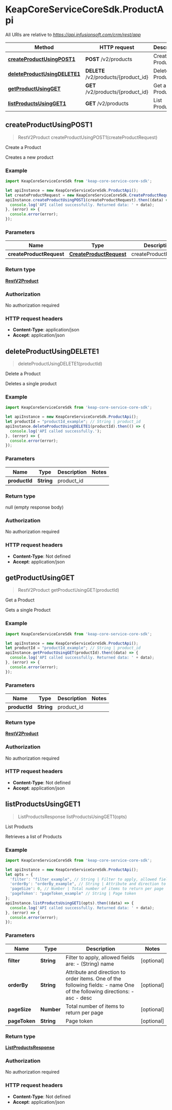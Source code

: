 # KeapCoreServiceCoreSdk.ProductApi

All URIs are relative to *https://api.infusionsoft.com/crm/rest/app*

Method | HTTP request | Description
------------- | ------------- | -------------
[**createProductUsingPOST1**](ProductApi.md#createProductUsingPOST1) | **POST** /v2/products | Create a Product
[**deleteProductUsingDELETE1**](ProductApi.md#deleteProductUsingDELETE1) | **DELETE** /v2/products/{product_id} | Delete a Product
[**getProductUsingGET**](ProductApi.md#getProductUsingGET) | **GET** /v2/products/{product_id} | Get a Product
[**listProductsUsingGET1**](ProductApi.md#listProductsUsingGET1) | **GET** /v2/products | List Products



## createProductUsingPOST1

> RestV2Product createProductUsingPOST1(createProductRequest)

Create a Product

Creates a new product

### Example

```javascript
import KeapCoreServiceCoreSdk from 'keap-core-service-core-sdk';

let apiInstance = new KeapCoreServiceCoreSdk.ProductApi();
let createProductRequest = new KeapCoreServiceCoreSdk.CreateProductRequest(); // CreateProductRequest | createProductRequest
apiInstance.createProductUsingPOST1(createProductRequest).then((data) => {
  console.log('API called successfully. Returned data: ' + data);
}, (error) => {
  console.error(error);
});

```

### Parameters


Name | Type | Description  | Notes
------------- | ------------- | ------------- | -------------
 **createProductRequest** | [**CreateProductRequest**](CreateProductRequest.md)| createProductRequest | 

### Return type

[**RestV2Product**](RestV2Product.md)

### Authorization

No authorization required

### HTTP request headers

- **Content-Type**: application/json
- **Accept**: application/json


## deleteProductUsingDELETE1

> deleteProductUsingDELETE1(productId)

Delete a Product

Deletes a single product

### Example

```javascript
import KeapCoreServiceCoreSdk from 'keap-core-service-core-sdk';

let apiInstance = new KeapCoreServiceCoreSdk.ProductApi();
let productId = "productId_example"; // String | product_id
apiInstance.deleteProductUsingDELETE1(productId).then(() => {
  console.log('API called successfully.');
}, (error) => {
  console.error(error);
});

```

### Parameters


Name | Type | Description  | Notes
------------- | ------------- | ------------- | -------------
 **productId** | **String**| product_id | 

### Return type

null (empty response body)

### Authorization

No authorization required

### HTTP request headers

- **Content-Type**: Not defined
- **Accept**: application/json


## getProductUsingGET

> RestV2Product getProductUsingGET(productId)

Get a Product

Gets a single Product

### Example

```javascript
import KeapCoreServiceCoreSdk from 'keap-core-service-core-sdk';

let apiInstance = new KeapCoreServiceCoreSdk.ProductApi();
let productId = "productId_example"; // String | product_id
apiInstance.getProductUsingGET(productId).then((data) => {
  console.log('API called successfully. Returned data: ' + data);
}, (error) => {
  console.error(error);
});

```

### Parameters


Name | Type | Description  | Notes
------------- | ------------- | ------------- | -------------
 **productId** | **String**| product_id | 

### Return type

[**RestV2Product**](RestV2Product.md)

### Authorization

No authorization required

### HTTP request headers

- **Content-Type**: Not defined
- **Accept**: application/json


## listProductsUsingGET1

> ListProductsResponse listProductsUsingGET1(opts)

List Products

Retrieves a list of Products

### Example

```javascript
import KeapCoreServiceCoreSdk from 'keap-core-service-core-sdk';

let apiInstance = new KeapCoreServiceCoreSdk.ProductApi();
let opts = {
  'filter': "filter_example", // String | Filter to apply, allowed fields are:   - (String) name   
  'orderBy': "orderBy_example", // String | Attribute and direction to order items.   One of the following fields:   - name   One of the following directions:   - asc   - desc
  'pageSize': 0, // Number | Total number of items to return per page
  'pageToken': "pageToken_example" // String | Page token
};
apiInstance.listProductsUsingGET1(opts).then((data) => {
  console.log('API called successfully. Returned data: ' + data);
}, (error) => {
  console.error(error);
});

```

### Parameters


Name | Type | Description  | Notes
------------- | ------------- | ------------- | -------------
 **filter** | **String**| Filter to apply, allowed fields are:   - (String) name    | [optional] 
 **orderBy** | **String**| Attribute and direction to order items.   One of the following fields:   - name   One of the following directions:   - asc   - desc | [optional] 
 **pageSize** | **Number**| Total number of items to return per page | [optional] 
 **pageToken** | **String**| Page token | [optional] 

### Return type

[**ListProductsResponse**](ListProductsResponse.md)

### Authorization

No authorization required

### HTTP request headers

- **Content-Type**: Not defined
- **Accept**: application/json

